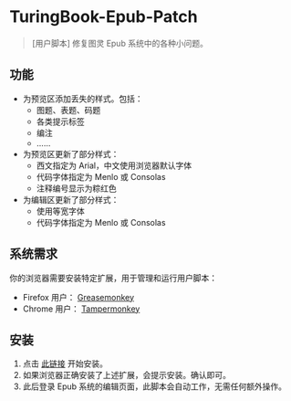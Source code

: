 # TuringBook-Epub-Patch

> [用户脚本] 修复图灵 Epub 系统中的各种小问题。

## 功能

* 为预览区添加丢失的样式。包括：
	* 图题、表题、码题
	* 各类提示标签
	* 编注
	* ……
* 为预览区更新了部分样式：
	* 西文指定为 Arial，中文使用浏览器默认字体
	* 代码字体指定为 Menlo 或 Consolas
	* 注释编号显示为粽红色
* 为编辑区更新了部分样式：
	* 使用等宽字体
	* 代码字体指定为 Menlo 或 Consolas

## 系统需求

你的浏览器需要安装特定扩展，用于管理和运行用户脚本：

* Firefox 用户： [Greasemonkey](https://addons.mozilla.org/zh-CN/firefox/addon/greasemonkey/)
* Chrome 用户： [Tampermonkey](https://chrome.google.com/webstore/detail/tampermonkey/dhdgffkkebhmkfjojejmpbldmpobfkfo)

## 安装

1. 点击 [此链接](https://raw.githubusercontent.com/UserScript/TuringBook-Epub-Patch/master/dist/turingbook-epub-patch.user.js
) 开始安装。
2. 如果浏览器正确安装了上述扩展，会提示安装。确认即可。
3. 此后登录 Epub 系统的编辑页面，此脚本会自动工作，无需任何额外操作。

